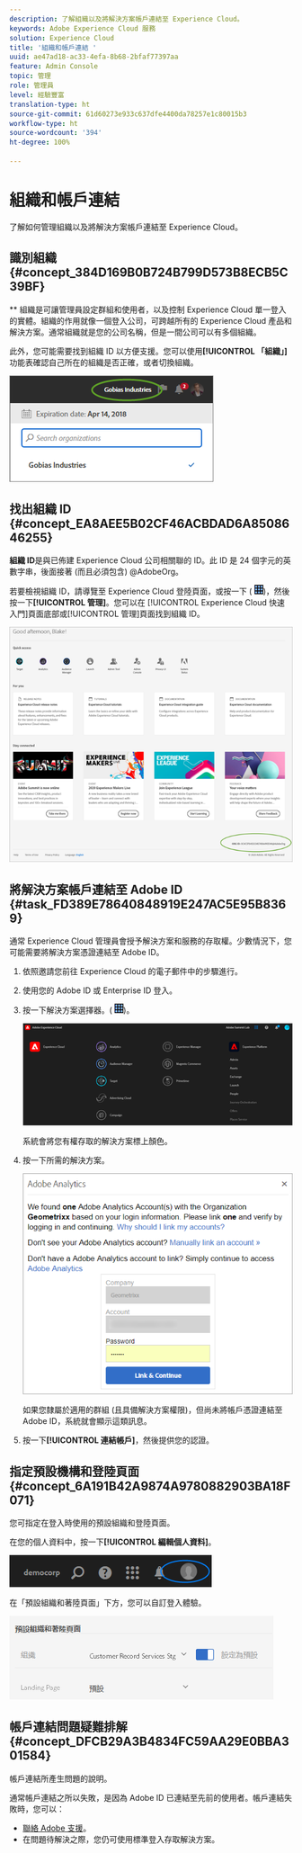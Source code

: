 ```yaml
---
description: 了解組織以及將解決方案帳戶連結至 Experience Cloud。
keywords: Adobe Experience Cloud 服務
solution: Experience Cloud
title: '組織和帳戶連結 '
uuid: ae47ad18-ac33-4efa-8b68-2bfaf77397aa
feature: Admin Console
topic: 管理
role: 管理員
level: 經驗豐富
translation-type: ht
source-git-commit: 61d60273e933c637dfe4400da78257e1c80015b3
workflow-type: ht
source-wordcount: '394'
ht-degree: 100%

---
```



# 組織和帳戶連結

了解如何管理組織以及將解決方案帳戶連結至 Experience Cloud。

## 識別組織 {#concept_384D169B0B724B799D573B8ECB5C39BF}

** 組織是可讓管理員設定群組和使用者，以及控制 Experience Cloud 單一登入的實體。組織的作用就像一個登入公司，可跨越所有的 Experience Cloud 產品和解決方案。通常組織就是您的公司名稱，但是一間公司可以有多個組織。

此外，您可能需要找到組織 ID 以方便支援。您可以使用&#x200B;**[!UICONTROL 「組織」]**&#x200B;功能表確認自己所在的組織是否正確，或者切換組織。

![步驟結果](assets/organization-switch.png)

## 找出組織 ID {#concept_EA8AEE5B02CF46ACBDAD6A8508646255}

**組織 ID**&#x200B;是與已佈建 Experience Cloud 公司相關聯的 ID。此 ID 是 24 個字元的英數字串，後面接著 (而且必須包含) @AdobeOrg。

若要檢視組織 ID，請導覽至 Experience Cloud 登陸頁面，或按一下 ( ![](assets/menu-icon.png))，然後按一下&#x200B;**[!UICONTROL 管理]**。您可以在 [!UICONTROL Experience Cloud 快速入門]頁面底部或[!UICONTROL 管理]頁面找到組織 ID。

![](assets/administration-page.png)

## 將解決方案帳戶連結至 Adobe ID {#task_FD389E78640848919E247AC5E95B8369}

通常 Experience Cloud 管理員會授予解決方案和服務的存取權。少數情況下，您可能需要將解決方案憑證連結至 Adobe ID。

1. 依照邀請您前往 Experience Cloud 的電子郵件中的步驟進行。
1. 使用您的 Adobe ID 或 Enterprise ID 登入。
1. 按一下解決方案選擇器。( ![](assets/menu-icon.png))。

   ![](assets/solutions-active.png)

   系統會將您有權存取的解決方案標上顏色。
1. 按一下所需的解決方案。

   ![](assets/analytics-link-accounts.png)

   如果您隸屬於適用的群組 (且具備解決方案權限)，但尚未將帳戶憑證連結至 Adobe ID，系統就會顯示這類訊息。
1. 按一下&#x200B;**[!UICONTROL 連結帳戶]**，然後提供您的認證。

## 指定預設機構和登陸頁面 {#concept_6A191B42A9874A9780882903BA18F071}

您可指定在登入時使用的預設組織和登陸頁面。

在您的個人資料中，按一下&#x200B;**[!UICONTROL 編輯個人資料]**。

![](assets/edit-profile.png)

在「預設組織和著陸頁面」下方，您可以自訂登入體驗。

![](assets/default-organization.png)

## 帳戶連結問題疑難排解 {#concept_DFCB29A3B4834FC59AA29E0BBA301584}

帳戶連結所產生問題的說明。

通常帳戶連結之所以失敗，是因為 Adobe ID 已連結至先前的使用者。帳戶連結失敗時，您可以：

* [聯絡 Adobe 支援](https://helpx.adobe.com/tw/marketing-cloud/contact-support.html)。
* 在問題待解決之際，您仍可使用標準登入存取解決方案。
